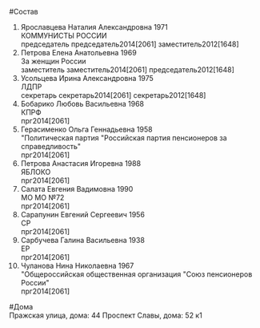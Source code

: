 #Состав  
1. Ярославцева Наталия Александровна 1971  
    КОММУНИСТЫ РОССИИ  
    председатель председатель2014[2061] заместитель2012[1648]  
2. Петрова Елена Анатольевна 1969  
    За женщин России  
    заместитель заместитель2014[2061] председатель2012[1648]  
3. Усольцева Ирина Александровна 1975  
    ЛДПР  
    секретарь секретарь2014[2061] секретарь2012[1648]  
4. Бобарико Любовь Васильевна 1968  
    КПРФ  
    прг2014[2061]  
5. Герасименко Ольга Геннадьевна 1958  
    "Политическая партия "Российская партия пенсионеров за справедливость"  
    прг2014[2061]  
6. Петрова Анастасия Игоревна 1988  
    ЯБЛОКО  
    прг2014[2061]  
7. Салата Евгения Вадимовна 1990  
    МО МО №72  
    прг2014[2061]  
8. Сарапунин Евгений Сергеевич 1956  
    СР  
    прг2014[2061]  
9. Сарбучева Галина Васильевна 1938  
    ЕР  
    прг2014[2061]  
10. Чуланова Нина Николаевна 1967  
    "Общероссийская общественная организация "Союз пенсионеров России"  
    прг2014[2061]  
  
#Дома  
Пражская улица, дома: 44 Проспект Славы, дома: 52 к1  
  
